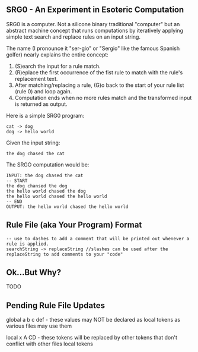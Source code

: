 ## SRG0 - An Experiment in Esoteric Computation

SRG0 is a computer. Not a silicone binary traditional "computer" but an abstract machine concept
that runs computations by iteratively applying simple text search and replace rules on an input string.  

The name (I pronounce it "ser-gio" or "Sergio" like the famous Spanish golfer) nearly explains the entire concept:

1. (S)earch the input for a rule match.
2. (R)eplace the first occurrence of the fist rule to match with the rule's replacement text. 
3. After matching/replacing a rule, (G)o back to the start of your rule list (rule 0) and loop again.
4. Computation ends when no more rules match and the transformed input is returned as output.

Here is a simple SRG0 program:

```
cat -> dog
dog -> hello world
```

Given the input string: 
```
the dog chased the cat
```

The SRGO computation would be:

```
INPUT: the dog chased the cat 
-- START
the dog chansed the dog
the hello world chased the dog
the hello world chased the hello world
-- END
OUTPUT: the hello world chased the hello world
```


## Rule File (aka Your Program) Format
```
-- use to dashes to add a comment that will be printed out whenever a rule is applied.
searchString -> replaceString //slashes can be used after the replaceString to add comments to your "code"
```


## Ok...But Why?
TODO


## Pending Rule File Updates

global a b c def - these values may NOT be declared as local tokens as various files may use them

local x A CD     - these tokens will be replaced by other tokens that don't conflict with other files local tokens